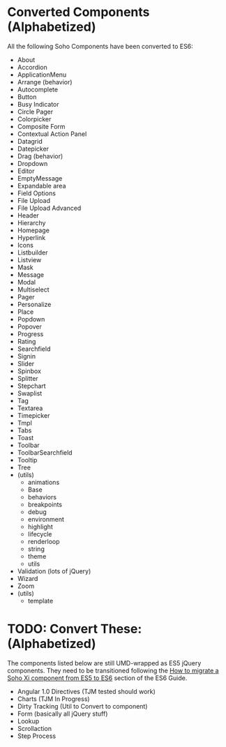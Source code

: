# Converted Components (Alphabetized)

All the following Soho Components have been converted to ES6:

* About
* Accordion
* ApplicationMenu
* Arrange (behavior)
* Autocomplete
* Button
* Busy Indicator
* Circle Pager
* Colorpicker
* Composite Form
* Contextual Action Panel
* Datagrid
* Datepicker
* Drag (behavior)
* Dropdown
* Editor
* EmptyMessage
* Expandable area
* Field Options
* File Upload
* File Upload Advanced
* Header
* Hierarchy
* Homepage
* Hyperlink
* Icons
* Listbuilder
* Listview
* Mask
* Message
* Modal
* Multiselect
* Pager
* Personalize
* Place
* Popdown
* Popover
* Progress
* Rating
* Searchfield
* Signin
* Slider
* Spinbox
* Splitter
* Stepchart
* Swaplist
* Tag
* Textarea
* Timepicker
* Tmpl
* Tabs
* Toast
* Toolbar
* ToolbarSearchfield
* Tooltip
* Tree
* (utils)
  - animations
  - Base
  - behaviors
  - breakpoints
  - debug
  - environment
  - highlight
  - lifecycle
  - renderloop
  - string
  - theme
  - utils
* Validation (lots of jQuery)
* Wizard
* Zoom
* (utils)
  - template

# TODO: Convert These: (Alphabetized)

The components listed below are still UMD-wrapped as ES5 jQuery components.  They need to be transitioned following the [How to migrate a Soho Xi component from ES5 to ES6](./ES5-TO-ES6.md) section of the ES6 Guide.

* Angular 1.0 Directives (TJM tested should work)
* Charts (TJM In Progress)
* Dirty Tracking (Util to Convert to component)
* Form (basically all jQuery stuff)
* Lookup
* Scrollaction
* Step Process
